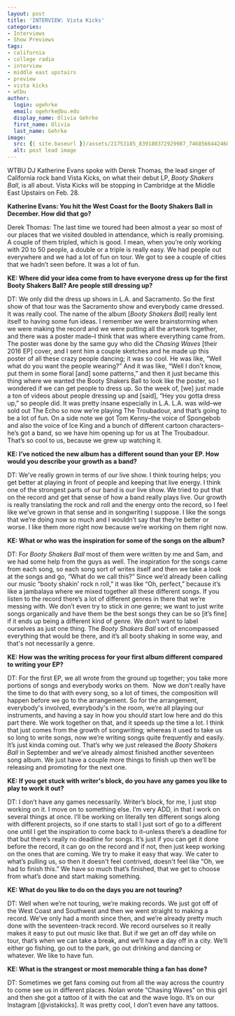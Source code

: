 ```yaml
---
layout: post
title: 'INTERVIEW: Vista Kicks'
categories:
- Interviews
- Show Previews
tags:
- california
- college radio
- interview
- middle east upstairs
- preview
- vista kicks
- wtbu
author:
  login: ogehrke
  email: ogehrke@bu.edu
  display_name: Olivia Gehrke
  first_name: Olivia
  last_name: Gehrke
image:
  src: {{ site.baseurl }}/assets/21753185_839180372929987_746856644246081282_o-636x636.jpg
  alt: post lead image
---
```


WTBU DJ Katherine Evans spoke with Derek Thomas, the lead singer of California rock band Vista Kicks, on what their debut LP, _Booty Shakers Ball_, is all about. Vista Kicks will be stopping in Cambridge at the Middle East Upstairs on Feb. 28.

**Katherine Evans: You hit the West Coast for the Booty Shakers Ball in December. How did that go?**

Derek Thomas: The last time we toured had been almost a year so most of our places that we visited doubled in attendance, which is really promising. A couple of them tripled, which is good. I mean, when you’re only working with 20 to 50 people, a double or a triple is really easy. We had people out everywhere and we had a lot of fun on tour. We got to see a couple of cities that we hadn’t seen before. It was a lot of fun.

**KE: Where did your idea come from to have everyone dress up for the first Booty Shakers Ball? Are people still dressing up?**

DT: We only did the dress up shows in L.A. and Sacramento. So the first show of that tour was the Sacramento show and everybody came dressed. It was really cool. The name of the album \[_Booty Shakers Ball_\] really lent itself to having some fun ideas. I remember we were brainstorming when we were making the record and we were putting all the artwork together, and there was a poster made–I think that was where everything came from. The poster was done by the same guy who did the _Chasing Waves_ \[their 2016 EP\] cover, and I sent him a couple sketches and he made up this poster of all these crazy people dancing; it was so cool. He was like, “Well what do you want the people wearing?” And it was like, “Well I don’t know, put them in some floral \[and\] some patterns,” and then it just became this thing where we wanted the Booty Shakers Ball to look like the poster, so I wondered if we can get people to dress up. So the week of, \[we\] just made a ton of videos about people dressing up and \[said\], “Hey you gotta dress up,” so people did. It was pretty insane especially in L.A. L.A. was wild–we sold out The Echo so now we’re playing The Troubadour, and that’s going to be a lot of fun. On a side note we got Tom Kenny–the voice of Spongebob and also the voice of Ice King and a bunch of different cartoon characters–he’s got a band, so we have him opening up for us at The Troubadour. That’s so cool to us, because we grew up watching it.

**KE: I’ve noticed the new album has a different sound than your EP. How would you describe your growth as a band?**

DT: We’ve really grown in terms of our live show. I think touring helps; you get better at playing in front of people and keeping that live energy. I think one of the strongest parts of our band is our live show. We tried to put that on the record and get that sense of how a band really plays live. Our growth is really translating the rock and roll and the energy onto the record, so I feel like we’ve grown in that sense and in songwriting I suppose. I like the songs that we’re doing now so much and I wouldn’t say that they’re better or worse. I like them more right now because we’re working on them right now.

**KE: What or who was the inspiration for some of the songs on the album?**

DT: For _Booty Shakers Ball_ most of them were written by me and Sam, and we had some help from the guys as well. The inspiration for the songs came from each song, so each song sort of writes itself and then we take a look at the songs and go, “What do we call this?” Since we’d already been calling our music “booty shakin’ rock n roll,” it was like “Oh, perfect,” because it’s like a jambalaya where we mixed together all these different songs. If you listen to the record there’s a lot of different genres in there that we’re messing with. We don’t even try to stick in one genre; we want to just write songs organically and have them be the best songs they can be so \[it’s fine\] if it ends up being a different kind of genre. We don’t want to label ourselves as just one thing. The _Booty Shakers Ball_ sort of encompassed everything that would be there, and it’s all booty shaking in some way, and that's not necessarily a genre.

**KE: How was the writing process for your first album different compared to writing your EP?**

DT: For the first EP, we all wrote from the ground up together; you take more portions of songs and everybody works on them.  Now we don’t really have the time to do that with every song, so a lot of times, the composition will happen before we go to the arrangement. So for the arrangement, everybody's involved, everybody's in the room, we’re all playing our instruments, and having a say in how you should start low here and do this part there. We work together on that, and it speeds up the time a lot. I think that just comes from the growth of songwriting; whereas it used to take us so long to write songs, now we’re writing songs quite frequently and easily. It’s just kinda coming out. That’s why we just released the _Booty Shakers Ball_ in September and we’ve already almost finished another seventeen song album. We just have a couple more things to finish up then we’ll be releasing and promoting for the next one.

**KE: If you get stuck with writer's block, do you have any games you like to play to work it out?**

DT: I don’t have any games necessarily. Writer’s block, for me, I just stop working on it. I move on to something else. I’m very ADD, in that I work on several things at once. I’ll be working on literally ten different songs along with different projects, so if one starts to stall I just sort of go to a different one until I get the inspiration to come back to it–unless there’s a deadline for that but there’s really no deadline for songs. It’s just if you can get it done before the record, it can go on the record and if not, then just keep working on the ones that are coming. We try to make it easy that way. We cater to what’s pulling us, so then it doesn't feel contrived, doesn't feel like “Oh, we had to finish this.” We have so much that’s finished, that we get to choose from what’s done and start making something.

**KE: What do you like to do on the days you are not touring?**

DT: Well when we’re not touring, we’re making records. We just got off of the West Coast and Southwest and then we went straight to making a record. We’ve only had a month since then, and we’re already pretty much done with the seventeen-track record. We record ourselves so it really makes it easy to put out music like that. But if we get an off day while on tour, that’s when we can take a break, and we’ll have a day off in a city. We’ll either go fishing, go out to the park, go out drinking and dancing or whatever. We like to have fun.

**KE: What is the strangest or most memorable thing a fan has done?**

DT: Sometimes we get fans coming out from all the way across the country to come see us in different places. Nolan wrote “Chasing Waves” on this girl and then she got a tattoo of it with the cat and the wave logo. It’s on our Instagram \[@vistakicks\]. It was pretty cool, I don’t even have any tattoos.